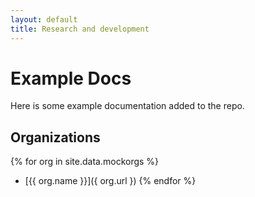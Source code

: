 ```yaml
---
layout: default
title: Research and development
---
```

# Example Docs
Here is some example documentation added to the repo.


## Organizations

{% for org in site.data.mockorgs %}
- [{{ org.name }}]({ org.url })
{% endfor %}

